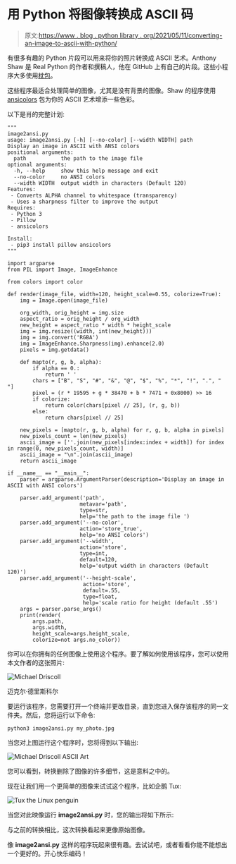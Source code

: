 # 用 Python 将图像转换成 ASCII 码

> 原文:[https://www . blog . python library . org/2021/05/11/converting-an-image-to-ascii-with-python/](https://www.blog.pythonlibrary.org/2021/05/11/converting-an-image-to-ascii-with-python/)

有很多有趣的 Python 片段可以用来将你的照片转换成 ASCII 艺术。Anthony Shaw 是 Real Python 的作者和撰稿人，他在 GitHub 上有自己的片段。这些小程序大多使用[枕包](https://pillow.readthedocs.io/en/stable/)。

这些程序最适合处理简单的图像，尤其是没有背景的图像。Shaw 的程序使用 [ansicolors](https://pypi.org/project/ansicolors/) 包为你的 ASCII 艺术增添一些色彩。

以下是肖的完整计划:

```
"""
image2ansi.py
usage: image2ansi.py [-h] [--no-color] [--width WIDTH] path
Display an image in ASCII with ANSI colors
positional arguments:
  path           the path to the image file
optional arguments:
  -h, --help     show this help message and exit
  --no-color     no ANSI colors
  --width WIDTH  output width in characters (Default 120)
Features:
 - Converts ALPHA channel to whitespace (transparency)
 - Uses a sharpness filter to improve the output
Requires:
 - Python 3
 - Pillow 
 - ansicolors

Install:
 - pip3 install pillow ansicolors
"""

import argparse
from PIL import Image, ImageEnhance

from colors import color

def render(image_file, width=120, height_scale=0.55, colorize=True):
    img = Image.open(image_file)

    org_width, orig_height = img.size
    aspect_ratio = orig_height / org_width
    new_height = aspect_ratio * width * height_scale
    img = img.resize((width, int(new_height)))
    img = img.convert('RGBA')
    img = ImageEnhance.Sharpness(img).enhance(2.0)
    pixels = img.getdata()

    def mapto(r, g, b, alpha):
        if alpha == 0.:
            return ' '
        chars = ["B", "S", "#", "&", "@", "$", "%", "*", "!", ".", " "]
        pixel = (r * 19595 + g * 38470 + b * 7471 + 0x8000) >> 16
        if colorize:
            return color(chars[pixel // 25], (r, g, b))
        else:
            return chars[pixel // 25]

    new_pixels = [mapto(r, g, b, alpha) for r, g, b, alpha in pixels]
    new_pixels_count = len(new_pixels)
    ascii_image = [''.join(new_pixels[index:index + width]) for index in range(0, new_pixels_count, width)]
    ascii_image = "\n".join(ascii_image)
    return ascii_image

if __name__ == "__main__":
    parser = argparse.ArgumentParser(description='Display an image in ASCII with ANSI colors')

    parser.add_argument('path',
                       metavar='path',
                       type=str,
                       help='the path to the image file ')
    parser.add_argument('--no-color',
                       action='store_true',
                       help='no ANSI colors')
    parser.add_argument('--width',
                       action='store',
                       type=int,
                       default=120,
                       help='output width in characters (Default 120)')
    parser.add_argument('--height-scale',
                        action='store',
                        default=.55,
                        type=float,
                        help='scale ratio for height (default .55')
    args = parser.parse_args()
    print(render(
        args.path, 
        args.width, 
        height_scale=args.height_scale,
        colorize=not args.no_color))

```

你可以在你拥有的任何图像上使用这个程序。要了解如何使用该程序，您可以使用本文作者的这张照片:

![Michael Driscoll](../Images/e86f094059dca34aaa28a74a93c699a1.png)

迈克尔·德里斯科尔

要运行该程序，您需要打开一个终端并更改目录，直到您进入保存该程序的同一文件夹。然后，您将运行以下命令:

```
python3 image2ansi.py my_photo.jpg
```

当您对上图运行这个程序时，您将得到以下输出:

![Michael Driscoll ASCII Art](../Images/09e8d1a602a1ffc3d69d714734762dee.png)

您可以看到，转换删除了图像的许多细节，这是意料之中的。

现在让我们用一个更简单的图像来试试这个程序，比如企鹅 Tux:

![Tux the Linux penguin](../Images/ba0ba3b7eb8485b2ccc4f9ef206ad4f1.png)

当您对此映像运行 **image2ansi.py** 时，您的输出将如下所示:

与之前的转换相比，这次转换看起来更像原始图像。

像 **image2ansi.py** 这样的程序玩起来很有趣。去试试吧，或者看看你能不能想出一个更好的。开心快乐编码！